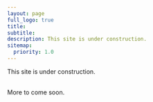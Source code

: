 ```yaml
---
layout: page
full_logo: true
title: 
subtitle: 
description: This site is under construction.
sitemap:
  priority: 1.0
---
```

<p class="describe-text">This site is under construction.</p>
<br>
More to come soon.

<br>
<br>
<br>
<br>
<br>
<br>
<br>
